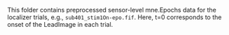 This folder contains preprocessed sensor-level mne.Epochs data for the localizer trials, e.g., `sub401_stim1On-epo.fif`. Here, t=0 corresponds to the onset of the LeadImage in each trial.
